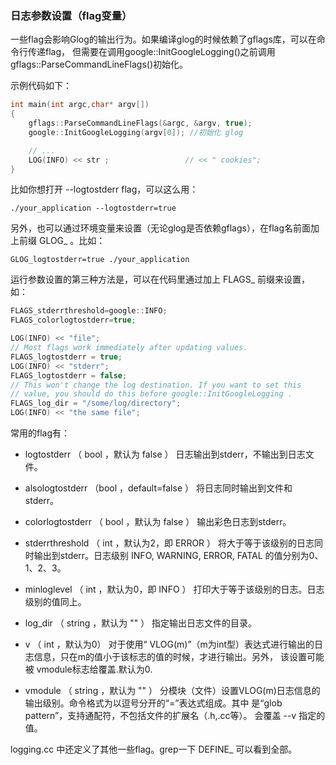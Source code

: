 ### 日志参数设置（flag变量）

一些flag会影响Glog的输出行为。如果编译glog的时候依赖了gflags库，可以在命令行传递flag，
但需要在调用google::InitGoogleLogging()之前调用gflags::ParseCommandLineFlags()初始化。

示例代码如下：

```cpp
int main(int argc,char* argv[])
{
    gflags::ParseCommandLineFlags(&argc, &argv, true);
    google::InitGoogleLogging(argv[0]); //初始化 glog

    // ...
    LOG(INFO) << str ;                 // << " cookies";    
}
```

比如你想打开 --logtostderr flag，可以这么用：

```
./your_application --logtostderr=true
```

另外，也可以通过环境变量来设置（无论glog是否依赖gflags），在flag名前面加上前缀 GLOG_ 。比如：

```
GLOG_logtostderr=true ./your_application
```

运行参数设置的第三种方法是，可以在代码里通过加上 FLAGS_ 前缀来设置，如：

```cpp
FLAGS_stderrthreshold=google::INFO;
FLAGS_colorlogtostderr=true;

LOG(INFO) << "file";
// Most flags work immediately after updating values.
FLAGS_logtostderr = true;
LOG(INFO) << "stderr";
FLAGS_logtostderr = false;
// This won't change the log destination. If you want to set this
// value, you should do this before google::InitGoogleLogging .
FLAGS_log_dir = "/some/log/directory";
LOG(INFO) << "the same file";
```

常用的flag有：

- logtostderr （ bool ，默认为 false ）
    日志输出到stderr，不输出到日志文件。

- alsologtostderr （bool ，default=false ）
    将日志同时输出到文件和stderr。

- colorlogtostderr （ bool ，默认为 false ）
    输出彩色日志到stderr。

- stderrthreshold （ int ，默认为2，即 ERROR ）
    将大于等于该级别的日志同时输出到stderr。日志级别 INFO, WARNING, ERROR, FATAL 的值分别为0、1、2、3。

- minloglevel （ int ，默认为0，即 INFO ）
    打印大于等于该级别的日志。日志级别的值同上。

- log_dir （ string ，默认为 "" ）
    指定输出日志文件的目录。

- v （ int ，默认为0）
    对于使用“ VLOG(m)”（m为int型）表达式进行输出的日志信息，只在m的值小于该标志的值的时候，才进行输出。另外， 该设置可能被 vmodule标志给覆盖.默认为0.

- vmodule （ string ，默认为 "" ）
    分模块（文件）设置VLOG(m)日志信息的输出级别。命令格式为以逗号分开的“<module name>=<log level>”表达式组成。其中<module name> 是“glob pattern”，支持通配符，<module name>不包括文件的扩展名（.h,.cc等）。<log level> 会覆盖 --v 指定的值。 

logging.cc 中还定义了其他一些flag。grep一下 DEFINE_ 可以看到全部。

